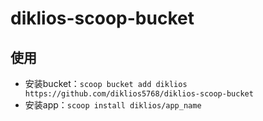 # diklios-scoop-bucket

## 使用

- 安装bucket：`scoop bucket add diklios https://github.com/diklios5768/diklios-scoop-bucket`
- 安装app：`scoop install diklios/app_name`
